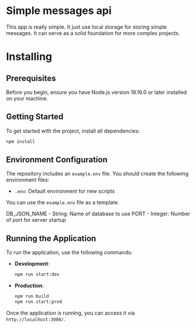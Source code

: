 # Simple messages api

This app is really simple. It just use local storage for storing simple messages. It can serve as a solid foundation for more complex projects.

# Installing

## Prerequisites

Before you begin, ensure you have Node.js version 18.16.0 or later installed on your machine.

## Getting Started

To get started with the project, install all dependencies:

   ```bash
   npm install
   ```
## Environment Configuration

The repository includes an `example.env` file. You should create the following environment files:

- `.env`: Default environment for new scripts

You can use the `example.env` file as a template.

DB_JSON_NAME - String: Name of database to use
PORT - Integer: Number of port for server startup 

## Running the Application

To run the application, use the following commands:

- **Development**:

  ```bash
  npm run start:dev
  ```

- **Production**:

  ```bash
  npm run build
  npm run start:prod
  ```

Once the application is running, you can access it via `http://localhost:3000/`.
